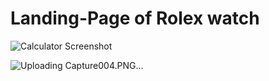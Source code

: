 # Landing-Page of Rolex watch 
![Calculator Screenshot](images/calculator.png)

![Uploading Capture004.PNG…]()

